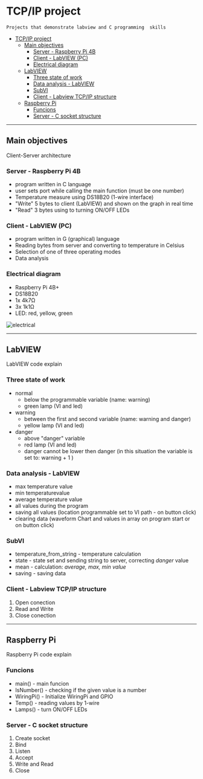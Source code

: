 # TCP/IP project #

    Projects that demonstrate labview and C programming  skills 

- [TCP/IP project](#tcpip-project)
  - [Main objectives](#main-objectives)
    - [Server - Raspberry Pi 4B](#server---raspberry-pi-4b)
    - [Client - LabVIEW (PC)](#client---labview-pc)
    - [Electrical diagram](#electrical-diagram)
  - [LabVIEW](#labview)
    - [Three state of work](#three-state-of-work)
    - [Data analysis - LabVIEW](#data-analysis---labview)
    - [SubVI](#subvi)
    - [Client - Labview TCP/IP structure](#client---labview-tcpip-structure)
  - [Raspberry Pi](#raspberry-pi)
    - [Funcions](#funcions)
    - [Server - C socket structure](#server---c-socket-structure)

---

## Main objectives ##

 Client-Server architecture

### Server - Raspberry Pi 4B ###

- program written in C language
- user sets port while calling the main function (must be one number)
- Temperature measure using DS18B20 (1-wire interface)
- "Write" 5 bytes to client (LabVIEW) and shown on the graph in real time
- "Read" 3 bytes using to turning ON/OFF LEDs

### Client - LabVIEW (PC) ###

- program written in G (graphical) language
- Reading bytes from server and converting to temperature in Celsius
- Selection of one of three operating modes
- Data analysis

### Electrical diagram ###

- Raspberry Pi 4B+
- DS18B20
- 1x 4k7Ω
- 3x 1k1Ω
- LED: red, yellow, green

![electrical](electrical.png)

---

## LabVIEW ##

LabVIEW code explain

### Three state of work ###

- normal
  - below the programmable variable (name: warning)
  - green lamp (VI and led)
- warning
  - between the first and second variable (name: warning and danger)
  - yellow lamp (VI and led)
- danger
  - above "danger" variable
  - red lamp (VI and led)
  - danger cannot be lower then danger (in this situation the variable is set to: warning + 1 )

### Data analysis - LabVIEW ###

- max temperature value
- min temperaturevalue
- average temperature value
- all values during the program
- saving all values (location programmable set to VI path - on button click)
- clearing data (waveform Chart and values in array on program start or on button click)
  
### SubVI ###

- temperature_from_string - temperature calculation
- state - state set and sending string to server, correcting *danger* value
- mean - calculation: *average, max, min value*
- saving - saving data

### Client - Labview TCP/IP structure ###

 1. Open conection
 2. Read and Write
 3. Close conection

---

## Raspberry Pi ##
  
Raspberry Pi code explain

### Funcions ###

- main() - main funcion
- IsNumber() - checking if the given value is a number
- WiringPi() - Initialize WiringPi and GPIO
- Temp() - reading values by 1-wire
- Lamps() - turn ON/OFF LEDs

### Server - C socket structure ###

 1. Create socket
 2. Bind
 3. Listen
 4. Accept
 5. Write and Read
 6. Close
